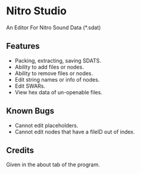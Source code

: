 # Nitro Studio
An Editor For Nitro Sound Data (*.sdat)

## Features
* Packing, extracting, saving SDATS.
* Ability to add files or nodes.
* Ability to remove files or nodes.
* Edit string names or info of nodes.
* Edit SWARs.
* View hex data of un-openable files.

## Known Bugs
* Cannot edit placeholders.
* Cannot edit nodes that have a fileID out of index.

## Credits
Given in the about tab of the program.
